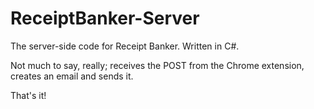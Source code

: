 # ReceiptBanker-Server
The server-side code for Receipt Banker. Written in C#.

Not much to say, really; receives the POST from the Chrome extension, creates an email and sends it.

That's it!
